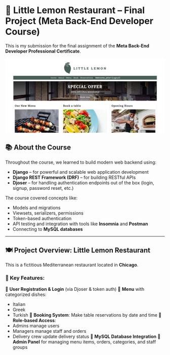 # 🍋 Little Lemon Restaurant – Final Project (Meta Back-End Developer Course)

This is my submission for the final assignment of the **Meta Back-End Developer Professional Certificate**.

![Homepage](./homepage.png)

## 📚 About the Course

Throughout the course, we learned to build modern web backend using:

- **Django** – for powerful and scalable web application development
- **Django REST Framework (DRF)** – for building RESTful APIs
- **Djoser** – for handling authentication endpoints out of the box (login, signup, password reset, etc.)

The course covered concepts like:
- Models and migrations
- Viewsets, serializers, permissions
- Token-based authentication
- API testing and integration with tools like **Insomnia** and **Postman**
- Connecting to **MySQL databases**

---

## 🍽️ Project Overview: Little Lemon Restaurant

This is a fictitious Mediterranean restaurant located in **Chicago**.

### 🌟 Key Features:
🔹 **User Registration & Login** (via Djoser & token auth)
🔹 **Menu** with categorized dishes:
  - Italian
  - Greek
  - Turkish
🔹 **Booking System**: Make table reservations by date and time
🔹 **Role-based Access**:
  - Admins manage users
  - Managers manage staff and orders
  - Delivery crew update delivery status
🔹 **MySQL Database Integration**
🔹 **Admin Panel** for managing menu items, orders, categories, and staff groups

